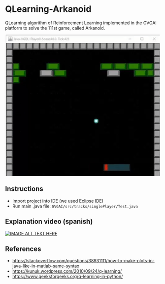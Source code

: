# QLearning-Arkanoid 
QLearning algorithm of Reinforcement Learning implemented in the GVGAI platform to solve the 111st game, called Arkanoid.

<p align="center">
<img src="GVGAI/resources/arkanoid.gif" align="center" width="500" height="458"/>
</p>

## Instructions
- Import project into IDE (we used Eclipse IDE)
- Run main .java file:
`GVGAI/src/tracks/singlePlayer/Test.java`

## Explanation video (spanish)
[![IMAGE ALT TEXT HERE](https://i.gyazo.com/0ab8c8e4b5a58f93bdb064d58e1d03e1.jpg)](https://youtu.be/BjhRDMIIYUI)


## References
- https://stackoverflow.com/questions/38931111/how-to-make-plots-in-java-like-in-matlab-same-syntax
- https://kunuk.wordpress.com/2010/09/24/q-learning/
- https://www.geeksforgeeks.org/q-learning-in-python/
